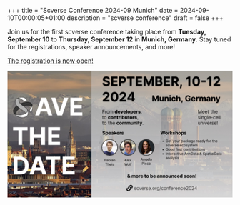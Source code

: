 +++
title = "Scverse Conference 2024-09 Munich"
date = 2024-09-10T00:00:05+01:00
description = "scverse conference"
draft = false
+++

Join us for the first scverse conference taking place from **Tuesday, September 10** to **Thursday, September 12** in **Munich, Germany**. Stay tuned for the registrations, speaker announcements, and more!

[The registration is now open!](https://scverse.org/conference2024/)

<a href="https://scverse.org/conference2024/"> <img src="/img/events/2024_09_conference_savethedate.jpeg" style="max-width: 100%;" alt="conference save-the-date" /> </a>
